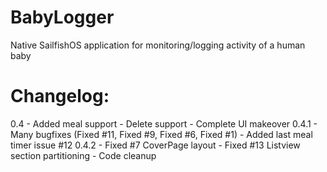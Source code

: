 # BabyLogger
Native SailfishOS application for monitoring/logging activity of a human baby

Changelog:
==========
0.4
    - Added meal support
    - Delete support
    - Complete UI makeover
0.4.1
    - Many bugfixes (Fixed #11, Fixed #9, Fixed #6, Fixed #1)
    - Added last meal timer issue #12
0.4.2
    - Fixed #7 CoverPage layout
    - Fixed #13 Listview section partitioning
    - Code cleanup
